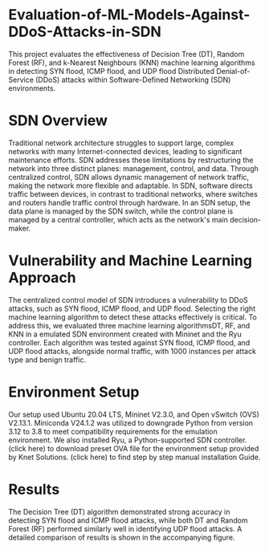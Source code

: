 # Evaluation-of-ML-Models-Against-DDoS-Attacks-in-SDN
This project evaluates the effectiveness of Decision Tree (DT), Random Forest (RF), and k-Nearest Neighbours (KNN) machine learning algorithms in detecting SYN flood, ICMP flood, and UDP flood Distributed Denial-of-Service (DDoS) attacks within Software-Defined Networking (SDN) environments. 

# SDN Overview
Traditional network architecture struggles to support large, complex networks with many Internet-connected devices, leading to significant maintenance efforts. SDN addresses these limitations by restructuring the network into three distinct planes: management, control, and data. Through centralized control, SDN allows dynamic management of network traffic, making the network more flexible and adaptable. In SDN, software directs traffic between devices, in contrast to traditional networks, where switches and routers handle traffic control through hardware. In an SDN setup, the data plane is managed by the SDN switch, while the control plane is managed by a central controller, which acts as the network's main decision-maker.

# Vulnerability and Machine Learning Approach
The centralized control model of SDN introduces a vulnerability to DDoS attacks, such as SYN flood, ICMP flood, and UDP flood. Selecting the right machine learning algorithm to detect these attacks effectively is critical. To address this, we evaluated three machine learning algorithmsDT, RF, and KNN in a emulated SDN environment created with Mininet and the Ryu controller. Each algorithm was tested against SYN flood, ICMP flood, and UDP flood attacks, alongside normal traffic, with 1000 instances per attack type and benign traffic.

# Environment Setup
Our setup used Ubuntu 20.04 LTS, Mininet V2.3.0, and Open vSwitch (OVS) V2.13.1. Miniconda V24.1.2 was utilized to downgrade Python from version 3.12 to 3.8 to meet compatibility requirements for the emulation environment. We also installed Ryu, a Python-supported SDN controller. (click here) to download preset OVA file for the environment setup provided by Knet Solutions. (click here) to find step by step manual installation Guide.

# Results
The Decision Tree (DT) algorithm demonstrated strong accuracy in detecting SYN flood and ICMP flood attacks, while both DT and Random Forest (RF) performed similarly well in identifying UDP flood attacks. A detailed comparison of results is shown in the accompanying figure.
